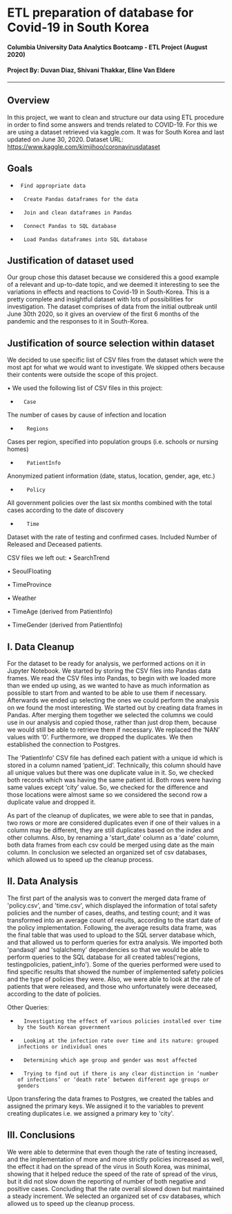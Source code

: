 # ETL preparation of database for Covid-19 in South Korea
#### Columbia University Data Analytics Bootcamp - ETL Project (August 2020) 
#### Project By: Duvan Diaz, Shivani Thakkar, Eline Van Eldere
-------------------------------------------------------------------------------


## Overview
In this project, we want to clean and structure our data using ETL procedure in order to find some answers and trends related to COVID-19.
For this we are using a dataset retrieved via kaggle.com. It was for South Korea and last updated on June 30, 2020.
Dataset URL: https://www.kaggle.com/kimjihoo/coronavirusdataset


## Goals
-      Find appropriate data

-       Create Pandas dataframes for the data

-       Join and clean dataframes in Pandas

-       Connect Pandas to SQL database

-       Load Pandas dataframes into SQL database


## Justification of dataset used
Our group chose this dataset because we considered this a good example of a relevant and up-to-date topic, and we deemed it interesting to see the variations in effects and reactions to Covid-19 in South-Korea. This is a pretty complete and insightful dataset with lots of possibilities for investigation.
The dataset comprises of data from the initial outbreak until June 30th 2020, so it gives an overview of the first 6 months of the pandemic and the responses to it in South-Korea.

## Justification of source selection within dataset
We decided to use specific list of CSV files from the dataset which were the most apt for what we would want to investigate. We skipped others because their contents were outside the scope of this project.

•	We used the following list of CSV files in this project:
*       Case
The number of cases by cause of infection and location
*        Regions
Cases per region, specified into population groups (i.e. schools or nursing homes)
*        PatientInfo
Anonymized patient information (date, status, location, gender, age, etc.)
*        Policy
All government policies over the last six months combined with the total cases according to the date of discovery
*        Time
Dataset with the rate of testing and confirmed cases. Included Number of Released and Deceased patients. 

CSV files we left out:
• SearchTrend

• SeoulFloating

• TimeProvince

• Weather

• TimeAge (derived from PatientInfo)

• TimeGender (derived from PatientInfo)


## I. Data Cleanup
For the dataset to be ready for analysis, we performed actions on it in Jupyter Notebook. We started by storing the CSV files into Pandas data frames.
We read the CSV files into Pandas, to begin with we loaded more than we ended up using, as we wanted to have as much information as possible to start from and wanted to be able to use them if necessary. Afterwards we ended up selecting the ones we could perform the analysis on we found the most interesting.
We started out by creating data frames in Pandas. After merging them together we selected the columns we could use in our analysis and copied those, rather than just drop them, because we would still be able to retrieve them if necessary. We replaced the ‘NAN’ values with ‘0’. Furthermore, we dropped the duplicates. We then established the connection to Postgres.

The 'PatientInfo' CSV file has defined each patient with a unique id which is stored in a column named ‘patient_id’. Technically, this column should have all unique values but there was one duplicate value in it. So, we checked both records which was having the same patient id. Both rows were having same values except ‘city’ value. So, we checked for the difference and those locations were almost same so we considered  the second row a duplicate value and dropped it.

As part of the cleanup of duplicates, we were able to see that in pandas, two rows or more are considered duplicates even if one of their values in a column may be different, they are still duplicates based on the index and other columns.
Also, by renaming a 'start_date' column as a 'date' column, both data frames from each csv could be merged using date as the main column.
In conclusion we selected an organized set of csv databases, which allowed us to speed up the cleanup process.

## II. Data Analysis

  The first part of the analysis was to convert the merged data frame of 'policy.csv', and 'time.csv', which displayed the information of total safety policies and the number of cases, deaths, and testing count; and it was transformed into an average count of results, according to the start date of the policy implementation. Following, the average results data frame, was the final table that was used to upload to the SQL server database which, and that allowed us to perform queries for extra analysis. We imported both 'pandasql' and 'sqlalchemy' dependencies so that we would be able to perform queries to the SQL database for all created tables('regions, testingpolicies, patient_info'). Some of the queries performed were used to find specific results that showed the number of implemented safety policies and the type of policies they were. Also, we were able to look at the rate of patients that were released, and those who unfortunately were deceased, according to the date of policies.
  
Other Queries:
-       Investigating the effect of various policies installed over time by the South Korean government
-       Looking at the infection rate over time and its nature: grouped infections or individual ones
-       Determining which age group and gender was most affected
-       Trying to find out if there is any clear distinction in ‘number of infections’ or ‘death rate’ between different age groups or genders

Upon transfering the data frames to Postgres, we created the tables and assigned the primary keys. We assigned it to the variables to prevent creating duplicates i.e. we assigned a primary key to 'city'.
  
        
## III. Conclusions

We were able to determine that even though the rate of testing increased, and the implementation of more and more strictly policies increased as well, the effect it had on the spread of the virus in South Korea, was minimal, showing that it helped reduce the speed of the rate of spread of the virus, but it did not slow down the reporting of number of both negative and positive cases. Concluding that the rate overall slowed down but maintained a steady increment. We selected an organized set of csv databases, which allowed us to speed up the cleanup process.
